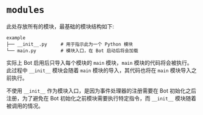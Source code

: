 # `modules`

此处存放所有的模块，最基础的模块结构如下:

```
example
├── __init__.py     # 用于指示此为一个 Python 模块
└── main.py         # 模块入口，在 Bot 启动后将会加载
```

实际上 Bot 启用后只导入每个模块的 `main` 模块，`main` 模块的代码将会被执行。此过程中 `__init__` 模块会随着 `main` 模块的导入，其代码也将在 `main` 模块导入之前执行。

不使用 `__init__` 作为模块入口，是因为事件处理器的注册需要在 Bot 初始化之后注册，为了避免在 Bot 初始化之前模块需要执行特定指令，而 `__init__` 模块随着被调用的情况。

